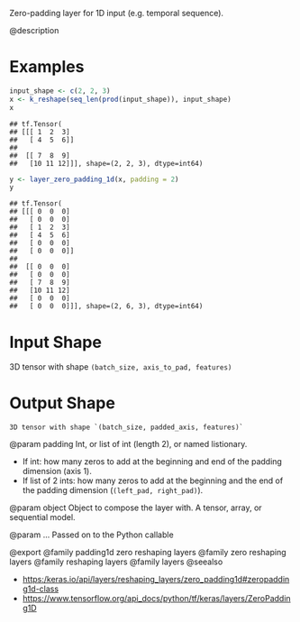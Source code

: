 Zero-padding layer for 1D input (e.g. temporal sequence).

@description

# Examples

```r
input_shape <- c(2, 2, 3)
x <- k_reshape(seq_len(prod(input_shape)), input_shape)
x
```

```
## tf.Tensor(
## [[[ 1  2  3]
##   [ 4  5  6]]
##
##  [[ 7  8  9]
##   [10 11 12]]], shape=(2, 2, 3), dtype=int64)
```

```r
y <- layer_zero_padding_1d(x, padding = 2)
y
```

```
## tf.Tensor(
## [[[ 0  0  0]
##   [ 0  0  0]
##   [ 1  2  3]
##   [ 4  5  6]
##   [ 0  0  0]
##   [ 0  0  0]]
##
##  [[ 0  0  0]
##   [ 0  0  0]
##   [ 7  8  9]
##   [10 11 12]
##   [ 0  0  0]
##   [ 0  0  0]]], shape=(2, 6, 3), dtype=int64)
```

# Input Shape
3D tensor with shape `(batch_size, axis_to_pad, features)`

# Output Shape
    3D tensor with shape `(batch_size, padded_axis, features)`

@param padding
Int, or list of int (length 2), or named listionary.
- If int: how many zeros to add at the beginning and end of
  the padding dimension (axis 1).
- If list of 2 ints: how many zeros to add at the beginning and the
  end of the padding dimension (`(left_pad, right_pad)`).

@param object
Object to compose the layer with. A tensor, array, or sequential model.

@param ...
Passed on to the Python callable

@export
@family padding1d zero reshaping layers
@family zero reshaping layers
@family reshaping layers
@family layers
@seealso
+ <https:/keras.io/api/layers/reshaping_layers/zero_padding1d#zeropadding1d-class>
+ <https://www.tensorflow.org/api_docs/python/tf/keras/layers/ZeroPadding1D>

